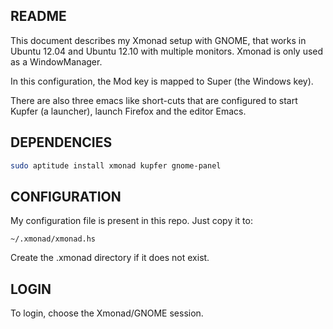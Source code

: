 README
------

This document describes my Xmonad setup with GNOME, that works in Ubuntu 12.04 and
Ubuntu 12.10 with multiple monitors. Xmonad is only used as a WindowManager.

In this configuration, the Mod key is mapped to Super (the Windows key).

There are also three emacs like short-cuts that are configured to
start Kupfer (a launcher), launch Firefox and the editor Emacs.

DEPENDENCIES
------------

```bash
sudo aptitude install xmonad kupfer gnome-panel
```

CONFIGURATION
-------------

My configuration file is present in this repo. Just copy it to:

`~/.xmonad/xmonad.hs`

Create the .xmonad directory if it does not exist.

LOGIN
-----

To login, choose the Xmonad/GNOME session.
